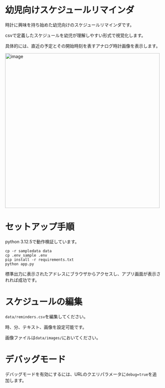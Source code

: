 # 幼児向けスケジュールリマインダ
時計に興味を持ち始めた幼児向けのスケジュールリマインダです。

csvで定義したスケジュールを幼児が理解しやすい形式で視覚化します。

具体的には、直近の予定とその開始時刻を表すアナログ時計画像を表示します。

<img width="500" alt="image" src="https://github.com/user-attachments/assets/c19fb8eb-0fd8-406e-a40b-8e4eeb5aac25">

# セットアップ手順

python 3.12.5で動作検証しています。

```
cp -r sampledata data
cp .env_sample .env
pip install -r requirements.txt
python app.py
```

標準出力に表示されたアドレスにブラウザからアクセスし、アプリ画面が表示されれば成功です。

# スケジュールの編集
`data/reminders.csv`を編集してください。

時、分、テキスト、画像を設定可能です。

画像ファイルは`data/images/`においてください。

# デバッグモード
デバッグモードを有効にするには、URLのクエリパラメータに`debug=true`を追加します。
